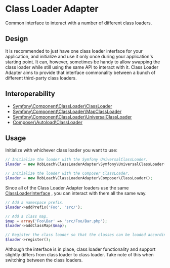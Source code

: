 Class Loader Adapter
====================

Common interface to interact with a number of different class loaders.


Design
------

It is recommended to just have one class loader interface for your application,
and initialize and use it only once during your application's starting point.
It can, however, sometimes be handy to allow swapping the class loader while
still using the same API to interact with it. Class Loader Adapter aims to
provide that interface commonality between a bunch of different third-party
class loaders.


Interoperability
----------------

* [Symfony\Component\ClassLoader\ClassLoader](https://github.com/symfony/ClassLoader/blob/master/ClassLoader.php)
* [Symfony\Component\ClassLoader\MapClassLoader](https://github.com/symfony/ClassLoader/blob/master/MapClassLoader.php)
* [Symfony\Component\ClassLoader\UniversalClassLoader](https://github.com/symfony/ClassLoader/blob/master/UniversalClassLoader.php)
* [Composer\Autoload\ClassLoader](https://github.com/composer/composer/blob/master/src/Composer/Autoload/ClassLoader.php)


Usage
-----

Initialize with whichever class loader you want to use:

```php
// Initialize the loader with the Symfony UniversalClassLoader.
$loader = new RobLoach\ClassLoaderAdapter\Symfony\UniversalClassLoader();

// Initialize the loader with the Composer ClassLoader.
$loader = new RobLoach\ClassLoaderAdapter\Composer\ClassLoader();
```

Since all of the Class Loader Adapter loaders use the same
[ClassLoaderInterface](src/RobLoach/ClassLoaderAdapter/ClassLoaderInterface.php)
, you can interact with them all the same way.

```php
// Add a namespace prefix.
$loader->addPrefix('Foo', 'src/');

// Add a class map.
$map = array('Foo\Bar' => 'src/Foo/Bar.php');
$loader->addClassMap($map);

// Register the class loader so that the classes can be loaded accordingly.
$loader->register();
```

Although the interface is in place, class loader functionality and support
slightly differs from class loader to class loader. Take note of this when
switching between the class loaders.
